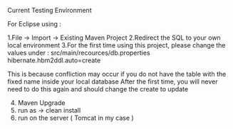 Current Testing Environment

For Eclipse using : 

1.File -> Import -> Existing Maven Project
2.Redirect the SQL to your own local environment
3.For the first time using this project, please change the values under :
   src/main/recources/db.properties
   hibernate.hbm2ddl.auto=create

   This is because confliction may occur if you do not have the table with the fixed name inside your local database
   After the first time, you will never need to do this again and should change the create to update

4. Maven Upgrade
5. run as -> clean install
6. run on the server ( Tomcat in my case )
